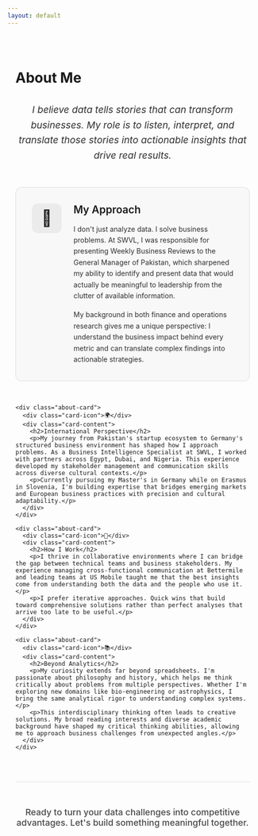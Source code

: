 ```yaml
---
layout: default
---
```


<div class="about-page-container">
  <h1>About Me</h1>
  
  <div class="about-intro">
    <p class="intro-statement">I believe data tells stories that can transform businesses. My role is to listen, interpret, and translate those stories into actionable insights that drive real results.</p>
  </div>

  <div class="about-sections">
    <div class="about-card">
      <div class="card-icon">🎯</div>
      <div class="card-content">
        <h2>My Approach</h2>
        <p>I don't just analyze data. I solve business problems. At SWVL, I was responsible for presenting Weekly Business Reviews to the General Manager of Pakistan, which sharpened my ability to identify and present data that would actually be meaningful to leadership from the clutter of available information.</p>
        <p>My background in both finance and operations research gives me a unique perspective: I understand the business impact behind every metric and can translate complex findings into actionable strategies.</p>
      </div>
    </div>

    <div class="about-card">
      <div class="card-icon">🌍</div>
      <div class="card-content">
        <h2>International Perspective</h2>
        <p>My journey from Pakistan's startup ecosystem to Germany's structured business environment has shaped how I approach problems. As a Business Intelligence Specialist at SWVL, I worked with partners across Egypt, Dubai, and Nigeria. This experience developed my stakeholder management and communication skills across diverse cultural contexts.</p>
        <p>Currently pursuing my Master's in Germany while on Erasmus in Slovenia, I'm building expertise that bridges emerging markets and European business practices with precision and cultural adaptability.</p>
      </div>
    </div>

    <div class="about-card">
      <div class="card-icon">🔧</div>
      <div class="card-content">
        <h2>How I Work</h2>
        <p>I thrive in collaborative environments where I can bridge the gap between technical teams and business stakeholders. My experience managing cross-functional communication at Bettermile and leading teams at US Mobile taught me that the best insights come from understanding both the data and the people who use it.</p>
        <p>I prefer iterative approaches. Quick wins that build toward comprehensive solutions rather than perfect analyses that arrive too late to be useful.</p>
      </div>
    </div>

    <div class="about-card">
      <div class="card-icon">📚</div>
      <div class="card-content">
        <h2>Beyond Analytics</h2>
        <p>My curiosity extends far beyond spreadsheets. I'm passionate about philosophy and history, which helps me think critically about problems from multiple perspectives. Whether I'm exploring new domains like bio-engineering or astrophysics, I bring the same analytical rigor to understanding complex systems.</p>
        <p>This interdisciplinary thinking often leads to creative solutions. My broad reading interests and diverse academic background have shaped my critical thinking abilities, allowing me to approach business challenges from unexpected angles.</p>
      </div>
    </div>
  </div>

  <div class="about-footer">
    <p class="footer-statement">Ready to turn your data challenges into competitive advantages. Let's build something meaningful together.</p>
  </div>
</div>

<style>
.about-page-container {
  max-width: 900px;
  margin: 0 auto;
  padding: 2rem 1rem;
}

.about-intro {
  text-align: center;
  margin: 2rem 0 3rem 0;
}

.intro-statement {
  font-size: 1.2rem;
  font-style: italic;
  opacity: 0.9;
  max-width: 700px;
  margin: 0 auto;
  line-height: 1.6;
}

.about-sections {
  display: grid;
  gap: 2rem;
  margin: 3rem 0;
}

.about-card {
  display: flex;
  gap: 1.5rem;
  background: rgba(255, 255, 255, 0.05);
  border: 1px solid rgba(255, 255, 255, 0.1);
  border-radius: 12px;
  padding: 2rem;
  transition: all 0.3s ease;
}

html body:not(.dark-mode) .about-card {
  background: rgba(0, 0, 0, 0.02);
  border: 1px solid rgba(0, 0, 0, 0.1);
}

.about-card:hover {
  transform: translateY(-2px);
  box-shadow: 0 4px 12px rgba(0, 0, 0, 0.1);
}

html body.dark-mode .about-card:hover {
  box-shadow: 0 4px 12px rgba(255, 255, 255, 0.1);
}

.card-icon {
  font-size: 2rem;
  flex-shrink: 0;
  width: 60px;
  height: 60px;
  display: flex;
  align-items: center;
  justify-content: center;
  background: rgba(255, 255, 255, 0.1);
  border-radius: 12px;
}

html body:not(.dark-mode) .card-icon {
  background: rgba(0, 0, 0, 0.05);
}

.card-content {
  flex: 1;
}

.card-content h2 {
  margin: 0 0 1rem 0;
  font-size: 1.3rem;
  font-weight: 600;
}

.card-content p {
  margin: 0 0 1rem 0;
  line-height: 1.6;
  opacity: 0.9;
}

.card-content p:last-child {
  margin-bottom: 0;
}

.about-footer {
  text-align: center;
  margin: 3rem 0 1rem 0;
  padding-top: 2rem;
  border-top: 1px solid rgba(255, 255, 255, 0.1);
}

html body:not(.dark-mode) .about-footer {
  border-top: 1px solid rgba(0, 0, 0, 0.1);
}

.footer-statement {
  font-size: 1.1rem;
  font-weight: 500;
  opacity: 0.8;
}

/* Mobile responsiveness */
@media (max-width: 768px) {
  .about-card {
    flex-direction: column;
    text-align: center;
    gap: 1rem;
  }
  
  .card-icon {
    align-self: center;
  }
  
  .intro-statement {
    font-size: 1.1rem;
  }
}
</style>

